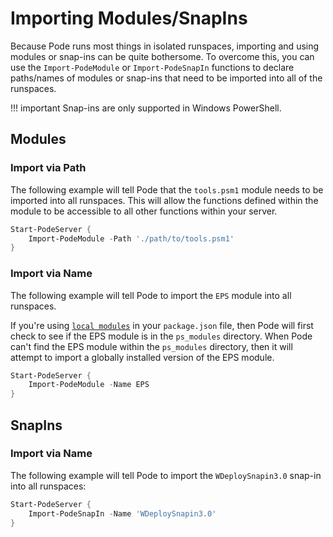 # Importing Modules/SnapIns

Because Pode runs most things in isolated runspaces, importing and using modules or snap-ins can be quite bothersome. To overcome this, you can use the `Import-PodeModule` or `Import-PodeSnapIn` functions to declare paths/names of modules or snap-ins that need to be imported into all of the runspaces.

!!! important
    Snap-ins are only supported in Windows PowerShell.

## Modules

### Import via Path

The following example will tell Pode that the `tools.psm1` module needs to be imported into all runspaces. This will allow the functions defined within the module to be accessible to all other functions within your server.

```powershell
Start-PodeServer {
    Import-PodeModule -Path './path/to/tools.psm1'
}
```

### Import via Name

The following example will tell Pode to import the `EPS` module into all runspaces.

If you're using [`local modules`](../../Getting-Started/LocalModules) in your `package.json` file, then Pode will first check to see if the EPS module is in the `ps_modules` directory. When Pode can't find the EPS module within the `ps_modules` directory, then it will attempt to import a globally installed version of the EPS module.

```powershell
Start-PodeServer {
    Import-PodeModule -Name EPS
}
```

## SnapIns

### Import via Name

The following example will tell Pode to import the `WDeploySnapin3.0` snap-in into all runspaces:

```powershell
Start-PodeServer {
    Import-PodeSnapIn -Name 'WDeploySnapin3.0'
}
```
